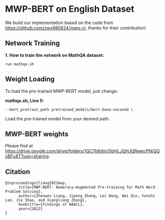 # MWP-BERT on English Dataset

We build our implementation based on the code from https://github.com/zwx980624/mwp-cl, thanks for their contribution!

## Network Training

**1. How to train the network on MathQA dataset:**
```
run mathqa.sh
```

## Weight Loading

To load the pre-trained MWP-BERT model, just change:

**mathqa.sh, Line 5:**
```
--bert_pretrain_path pretrained_models/bert-base-uncased \
```

Load the pre-trained model from your desired path.

## MWP-BERT weights

Please find at https://drive.google.com/drive/folders/1QC7b6dnUSbHLJQHJQNwecPNiQQoBFu8T?usp=sharing.

## Citation

```
@inproceedings{liang2022mwp,
      title={MWP-BERT: Numeracy-Augmented Pre-training for Math Word Problem Solving}, 
      author={Zhenwen Liang, Jipeng Zhang, Lei Wang, Wei Qin, Yunshi Lan, Jie Shao, and Xiangliang Zhang},
      booktitle={Findings of NAACL},
      year={2022}
}
```
